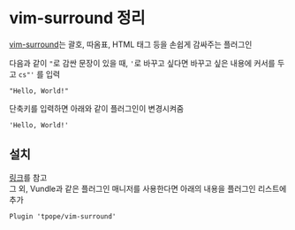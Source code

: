 # vim-surround 정리

[vim-surround](https://github.com/tpope/vim-surround)는 괄호, 따옴표, HTML 태그 등을 손쉽게 감싸주는 플러그인

다음과 같이 `"`로 감싼 문장이 있을 때, `'`로 바꾸고 싶다면 바꾸고 싶은 내용에 커서를 두고 `cs"'` 를 입력

```
"Hello, World!"
```

단축키를 입력하면 아래와 같이 플러그인이 변경시켜줌

```
'Hello, World!'
```


## 설치

[링크](https://github.com/tpope/vim-surround#installation)를 참고  
그 외, Vundle과 같은 플러그인 매니저를 사용한다면 아래의 내용을 플러그인 리스트에 추가

``` shell
Plugin 'tpope/vim-surround'
```

